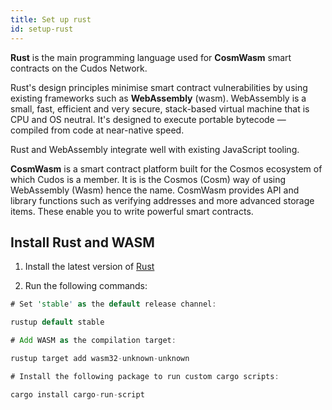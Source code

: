 ```yaml
---
title: Set up rust
id: setup-rust
---
```


**Rust** is the main programming language used for **CosmWasm** smart contracts on the Cudos Network. 

Rust's design principles minimise smart contract vulnerabilities by using existing frameworks such as **WebAssembly** (wasm). WebAssembly is a small, fast, efficient and very secure, stack-based virtual machine that is CPU and OS neutral. It's designed to execute portable bytecode — compiled from code at near-native speed. 

Rust and WebAssembly integrate well with existing JavaScript tooling.

**CosmWasm** is a smart contract platform built for the Cosmos ecosystem of which Cudos is a member. It is is the Cosmos (Cosm) way of using WebAssembly (Wasm) hence the name. CosmWasm provides API and library functions such as verifying addresses and more advanced storage items. These enable you to write powerful smart contracts. 

## Install Rust and WASM

1. Install the latest version of [Rust](https://www.rust-lang.org/tools/install)

2. Run the following commands:

```rust
# Set 'stable' as the default release channel:

rustup default stable

# Add WASM as the compilation target:

rustup target add wasm32-unknown-unknown

# Install the following package to run custom cargo scripts:

cargo install cargo-run-script
```

